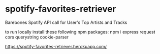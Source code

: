 # spotify-favorites-retriever
Barebones Spotify API call for User's Top Artists and Tracks

to run locally install these following npm packages:
npm i express request cors querystring cookie-parser

https://spotify-favorites-retriever.herokuapp.com/
